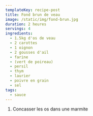 ```yaml
---
templateKey: recipe-post
title: Fond brun de veau
image: /static/img/fond-brun.jpg
duration: 2 heures
servings: 4
ingredients:
  - 1.5kg d'os de veau
  - 2 carottes
  - 1 oignon
  - 2 gousses d'ail
  - farine
  - (vert de poireau)
  - persil
  - thym
  - laurier
  - poivre en grain
  - sel
tags:
  - sauce
---
```

1. Concasser les os dans une marmite